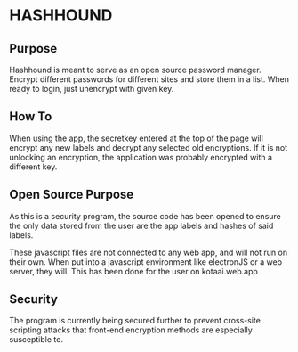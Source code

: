 # HASHHOUND

## Purpose
Hashhound is meant to serve as an open source password manager. Encrypt different passwords for different sites and store them in a list. When ready to login, just unencrypt with given key.

## How To
When using the app, the secretkey entered at the top of the page will encrypt any new labels and decrypt any selected old encryptions. If it is not unlocking an encryption, the application was probably encrypted with a different key.

## Open Source Purpose
As this is a security program, the source code has been opened to ensure the only data stored from the user are the app labels and hashes of said labels.

These javascript files are not connected to any web app, and will not run on their own. When put into a javascript environment like electronJS or a web server, they will. This has been done for the user on kotaai.web.app

## Security
 The program is currently being secured further to prevent cross-site scripting attacks that front-end encryption methods are especially susceptible to.